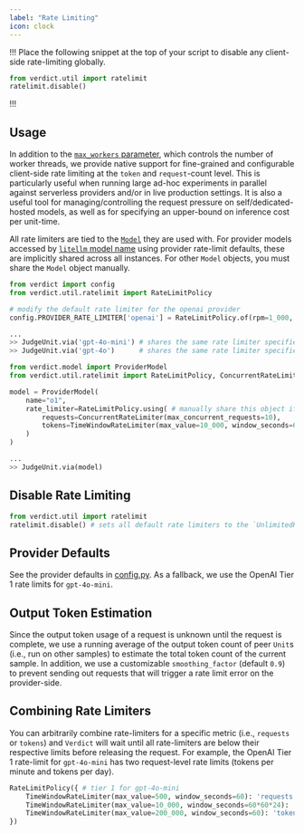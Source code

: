 ```yaml
---
label: "Rate Limiting"
icon: clock
---
```


!!!
Place the following snippet at the top of your script to disable any client-side rate-limiting globally.

```python
from verdict.util import ratelimit
ratelimit.disable()
```
!!!

## Usage
In addition to the [`max_workers` parameter](../pipeline.md#usage), which controls the number of worker threads, we provide native support for fine-grained and configurable client-side rate limiting at the `token` and `request`-count level. This is particularly useful when running large ad-hoc experiments in parallel against serverless providers and/or in live production settings. It is also a useful tool for managing/controlling the request pressure on self/dedicated-hosted models, as well as for specifying an upper-bound on inference cost per unit-time.

All rate limiters are tied to the [`Model`](./model.md) they are used with. For provider models accessed by [`litellm` model name](./model.md#usage) using provider rate-limit defaults, these are implicitly shared across all instances. For other `Model` objects, you must share the `Model` object manually.

```python
from verdict import config
from verdict.util.ratelimit import RateLimitPolicy

# modify the default rate limiter for the openai provider
config.PROVIDER_RATE_LIMITER['openai'] = RateLimitPolicy.of(rpm=1_000, tpm=100_000)

...
>> JudgeUnit.via('gpt-4o-mini') # shares the same rate limiter specified above
>> JudgeUnit.via('gpt-4o')      # shares the same rate limiter specified above
```

```python
from verdict.model import ProviderModel
from verdict.util.ratelimit import RateLimitPolicy, ConcurrentRateLimiter, TimeWindowRateLimiter

model = ProviderModel(
    name="o1",
    rate_limiter=RateLimitPolicy.using( # manually share this object if you want to restrict across multiple models from the same provider
        requests=ConcurrentRateLimiter(max_concurrent_requests=10),         # 10 concurrent requests
        tokens=TimeWindowRateLimiter(max_value=10_000, window_seconds=60),  # 10k tokens/minute
    )
)

...
>> JudgeUnit.via(model)
```

## Disable Rate Limiting
```python
from verdict.util import ratelimit
ratelimit.disable() # sets all default rate limiters to the `UnlimitedRateLimiter`
```

## Provider Defaults
See the provider defaults in [config.py](https://github.com/haizelabs/verdict/blob/main/verdict/config.py#L11-L24). As a fallback, we use the OpenAI Tier 1 rate limits for `gpt-4o-mini`.

## Output Token Estimation
Since the output token usage of a request is unknown until the request is complete, we use a running average of the output token count of peer `Unit`s (i.e., run on other samples) to estimate the total token count of the current sample. In addition, we use a customizable `smoothing_factor` (default `0.9`) to prevent sending out requests that will trigger a rate limit error on the provider-side.

## Combining Rate Limiters
You can arbitrarily combine rate-limiters for a specific metric (i.e., `requests` or `tokens`) and `Verdict` will wait until all rate-limiters are below their respective limits before releasing the request. For example, the OpenAI Tier 1 rate-limit for `gpt-4o-mini` has two request-level rate limits (tokens per minute and tokens per day).

```python
RateLimitPolicy({ # tier 1 for gpt-4o-mini
    TimeWindowRateLimiter(max_value=500, window_seconds=60): 'requests',
    TimeWindowRateLimiter(max_value=10_000, window_seconds=60*60*24): 'requests',
    TimeWindowRateLimiter(max_value=200_000, window_seconds=60): 'tokens'
})
```

